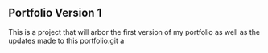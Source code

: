 ## Portfolio Version 1
This is a project that will arbor the first version of my portfolio as well as the updates made to this portfolio.git a